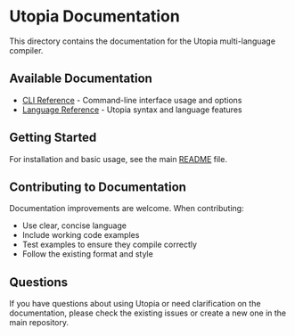 # Utopia Documentation

This directory contains the documentation for the Utopia multi-language compiler.

## Available Documentation

- [CLI Reference](cli-reference.md) - Command-line interface usage and options
- [Language Reference](language-reference.md) - Utopia syntax and language features

## Getting Started

For installation and basic usage, see the main [README](../README.md) file.

## Contributing to Documentation

Documentation improvements are welcome. When contributing:

- Use clear, concise language
- Include working code examples
- Test examples to ensure they compile correctly
- Follow the existing format and style

## Questions

If you have questions about using Utopia or need clarification on the documentation, please check the existing issues or create a new one in the main repository. 